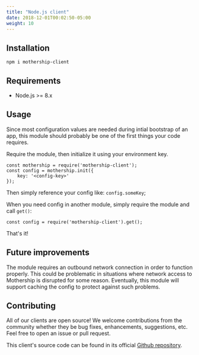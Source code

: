 ```yaml
---
title: "Node.js client"
date: 2018-12-01T00:02:50-05:00
weight: 10
---
```


## Installation
```
npm i mothership-client
```

## Requirements
- Node.js >= 8.x

## Usage
Since most configuration values are needed during intial bootstrap of an app, this
module should probably be one of the first things your code requires.

Require the module, then initialize it using your environment key.

```
const mothership = require('mothership-client');
const config = mothership.init({
    key: '<config-key>'
});
```

Then simply reference your config like: `config.someKey`;

When you need config in another module, simply require the module and call `get()`:

```
const config = require('mothership-client').get();
```

That's it!

## Future improvements
The module requires an outbound network connection in order to function properly.
This could be problematic in situations where network access to Mothership is 
disrupted for some reason. Eventually, this module will support caching the config
to protect against such problems.

## Contributing
All of our clients are open source! We welcome contributions from the community
whether they be bug fixes, enhancements, suggestions, etc. Feel free to open an
issue or pull request.

This client's source code can be found in its official [Github repository](https://github.com/spicket/mothership-client-nodejs).